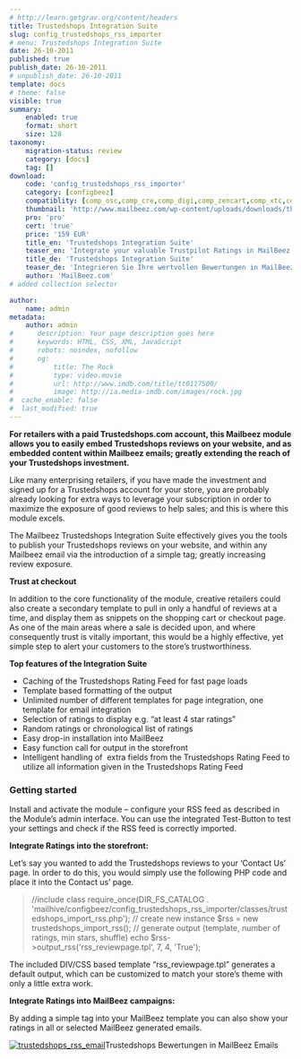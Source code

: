 ```yaml
---
# http://learn.getgrav.org/content/headers
title: Trustedshops Integration Suite
slug: config_trustedshops_rss_importer
# menu: Trustedshops Integration Suite
date: 26-10-2011
published: true
publish_date: 26-10-2011
# unpublish_date: 26-10-2011
template: docs
# theme: false
visible: true
summary:
    enabled: true
    format: short
    size: 128
taxonomy:
    migration-status: review
    category: [docs]
    tag: []
download:
    code: 'config_trustedshops_rss_importer'
    category: [configbeez]
    compatiblity: [comp_osc,comp_cre,comp_digi,comp_zencart,comp_xtc,comp_gambio]
    thumbnail: 'http://www.mailbeez.com/wp-content/uploads/downloads/thumbnails/2011/10/icon_328.png'
    pro: 'pro'
    cert: 'true'
    price: '159 EUR'
    title_en: 'Trustedshops Integration Suite'
    teaser_en: 'Integrate your valuable Trustpilot Ratings in MailBeez Campaigs and your Storefront (SEO)'
    title_de: 'Trustedshops Integration Suite'
    teaser_de: 'Integrieren Sie Ihre wertvollen Bewertungen in MailBeez Kampagnen und den Shop (SEO)'
    author: 'MailBeez.com'
# added collection selector

author:
    name: admin
metadata:
    author: admin
#      description: Your page description goes here
#      keywords: HTML, CSS, XML, JavaScript
#      robots: noindex, nofollow
#      og:
#          title: The Rock
#          type: video.movie
#          url: http://www.imdb.com/title/tt0117500/
#          image: http://ia.media-imdb.com/images/rock.jpg
#  cache_enable: false
#  last_modified: true
---
```


**For retailers with a paid Trustedshops.com account, this Mailbeez module allows you to easily embed Trustedshops reviews on your website, and as embedded content within Mailbeez emails; greatly extending the reach of your Trustedshops investment.**

Like many enterprising retailers, if you have made the investment and signed up for a Trustedshops account for your store, you are probably already looking for extra ways to leverage your subscription in order to maximize the exposure of good reviews to help sales; and this is where this module excels.

The Mailbeez Trustedshops Integration Suite effectively gives you the tools to publish your Trustedshops reviews on your website, and within any Mailbeez email via the introduction of a simple tag; greatly increasing review exposure.

**Trust at checkout**

In addition to the core functionality of the module, creative retailers could also create a secondary template to pull in only a handful of reviews at a time, and display them as snippets on the shopping cart or checkout page. As one of the main areas where a sale is decided upon, and where consequently trust is vitally important, this would be a highly effective, yet simple step to alert your customers to the store’s trustworthiness.

**Top features of the Integration Suite**

- Caching of the Trustedshops Rating Feed for fast page loads
- Template based formatting of the output
- Unlimited number of different templates for page integration, one template for email integration
- Selection of ratings to display e.g. “at least 4 star ratings”
- Random ratings or chronological list of ratings
- Easy drop-in installation into MailBeez
- Easy function call for output in the storefront
- Intelligent handling of  extra fields from the Trustedshops Rating Feed to utilize all information given in the Trustedshops Rating Feed

### Getting started

Install and activate the module – configure your RSS feed as described in the Module’s admin interface. You can use the integrated Test-Button to test your settings and check if the RSS feed is correctly imported.

**Integrate Ratings into the storefront:**

Let’s say you wanted to add the Trustedshops reviews to your ‘Contact Us’ page. In order to do this, you would simply use the following PHP code and place it into the Contact us’ page.

> //include class
>     require_once(DIR_FS_CATALOG . 'mailhive/configbeez/config_trustedshops_rss_importer/classes/trustedshops_import_rss.php');
>     // create new instance
>     $rss = new trustedshops_import_rss();
>     // generate output (template, number of ratings, min stars, shuffle)
>     echo $rss->output_rss('rss_reviewpage.tpl', 7, 4, 'True');

The included DIV/CSS based template “rss\_reviewpage.tpl” generates a default output, which can be customized to match your store’s theme with only a little extra work.

**Integrate Ratings into MailBeez campaigns:**

By adding a simple tag into your MailBeez template you can also show your ratings in all or selected MailBeez generated emails.

[![](http://www.mailbeez.com/wp-content/uploads/2011/10/trustedshops_rss_email-250x167.png "trustedshops_rss_email")](http://www.mailbeez.com/wp-content/uploads/2011/10/trustedshops_rss_email.png)Trustedshops Bewertungen in MailBeez Emails
